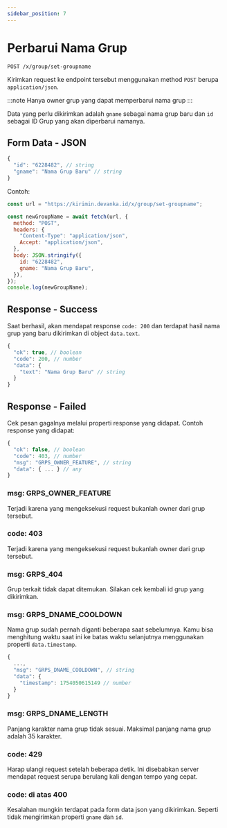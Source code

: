 ```yaml
---
sidebar_position: 7
---
```


# Perbarui Nama Grup

```text title='HTTP(S)'
POST /x/group/set-groupname
```

Kirimkan request ke endpoint tersebut menggunakan method `POST` berupa `application/json`.

:::note
Hanya owner grup yang dapat memperbarui nama grup
:::

Data yang perlu dikirimkan adalah `gname` sebagai nama grup baru dan `id` sebagai ID Grup yang akan diperbarui namanya.

## Form Data - JSON

```javascript
{
  "id": "6228482", // string
  "gname": "Nama Grup Baru" // string
}
```

Contoh:

```javascript
const url = "https://kirimin.devanka.id/x/group/set-groupname";

const newGroupName = await fetch(url, {
  method: "POST",
  headers: {
    "Content-Type": "application/json",
    Accept: "application/json",
  },
  body: JSON.stringify({
    id: "6228482",
    gname: "Nama Grup Baru",
  }),
});
console.log(newGroupName);
```

## Response - Success

Saat berhasil, akan mendapat response `code: 200` dan terdapat hasil nama grup yang baru dikirimkan di object `data.text`.

```javascript
{
  "ok": true, // boolean
  "code": 200, // number
  "data": {
    "text": "Nama Grup Baru" // string
  }
}
```

## Response - Failed

Cek pesan gagalnya melalui properti response yang didapat. Contoh response yang didapat:

```javascript
{
  "ok": false, // boolean
  "code": 403, // number
  "msg": "GRPS_OWNER_FEATURE", // string
  "data": { ... } // any
}
```

### msg: GRPS_OWNER_FEATURE

Terjadi karena yang mengeksekusi request bukanlah owner dari grup tersebut.

### code: 403

Terjadi karena yang mengeksekusi request bukanlah owner dari grup tersebut.

### msg: GRPS_404

Grup terkait tidak dapat ditemukan. Silakan cek kembali id grup yang dikirimkan.

### msg: GRPS_DNAME_COOLDOWN

Nama grup sudah pernah diganti beberapa saat sebelumnya. Kamu bisa menghitung waktu saat ini ke batas waktu selanjutnya menggunakan properti `data.timestamp`.

```javascript
{
  ...,
  "msg": "GRPS_DNAME_COOLDOWN", // string
  "data": {
    "timestamp": 1754050615149 // number
  }
}
```

### msg: GRPS_DNAME_LENGTH

Panjang karakter nama grup tidak sesuai. Maksimal panjang nama grup adalah 35 karakter.

### code: 429

Harap ulangi request setelah beberapa detik. Ini disebabkan server mendapat request serupa berulang kali dengan tempo yang cepat.

### code: di atas 400

Kesalahan mungkin terdapat pada form data json yang dikirimkan. Seperti tidak mengirimkan properti `gname` dan `id`.
